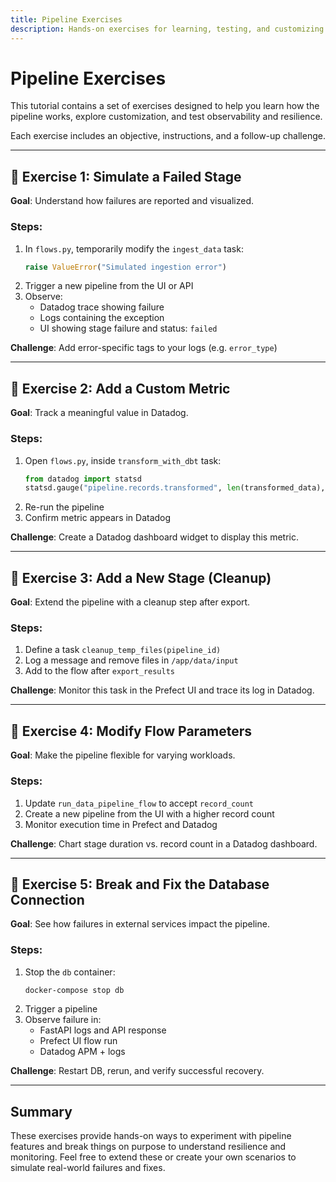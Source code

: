```yaml
---
title: Pipeline Exercises
description: Hands-on exercises for learning, testing, and customizing the pipeline
---
```


# Pipeline Exercises

This tutorial contains a set of exercises designed to help you learn how the pipeline works, explore customization, and test observability and resilience.

Each exercise includes an objective, instructions, and a follow-up challenge.

---

## 🧪 Exercise 1: Simulate a Failed Stage

**Goal**: Understand how failures are reported and visualized.

### Steps:

1. In `flows.py`, temporarily modify the `ingest_data` task:
   ```python
   raise ValueError("Simulated ingestion error")
   ```
2. Trigger a new pipeline from the UI or API
3. Observe:
   - Datadog trace showing failure
   - Logs containing the exception
   - UI showing stage failure and status: `failed`

**Challenge**: Add error-specific tags to your logs (e.g. `error_type`)

---

## 🧪 Exercise 2: Add a Custom Metric

**Goal**: Track a meaningful value in Datadog.

### Steps:

1. Open `flows.py`, inside `transform_with_dbt` task:
   ```python
   from datadog import statsd
   statsd.gauge("pipeline.records.transformed", len(transformed_data), tags=["stage:dbt"])
   ```
2. Re-run the pipeline
3. Confirm metric appears in Datadog

**Challenge**: Create a Datadog dashboard widget to display this metric.

---

## 🧪 Exercise 3: Add a New Stage (Cleanup)

**Goal**: Extend the pipeline with a cleanup step after export.

### Steps:

1. Define a task `cleanup_temp_files(pipeline_id)`
2. Log a message and remove files in `/app/data/input`
3. Add to the flow after `export_results`

**Challenge**: Monitor this task in the Prefect UI and trace its log in Datadog.

---

## 🧪 Exercise 4: Modify Flow Parameters

**Goal**: Make the pipeline flexible for varying workloads.

### Steps:

1. Update `run_data_pipeline_flow` to accept `record_count`
2. Create a new pipeline from the UI with a higher record count
3. Monitor execution time in Prefect and Datadog

**Challenge**: Chart stage duration vs. record count in a Datadog dashboard.

---

## 🧪 Exercise 5: Break and Fix the Database Connection

**Goal**: See how failures in external services impact the pipeline.

### Steps:

1. Stop the `db` container:
   ```bash
   docker-compose stop db
   ```
2. Trigger a pipeline
3. Observe failure in:
   - FastAPI logs and API response
   - Prefect UI flow run
   - Datadog APM + logs

**Challenge**: Restart DB, rerun, and verify successful recovery.

---

## Summary

These exercises provide hands-on ways to experiment with pipeline features and break things on purpose to understand resilience and monitoring. Feel free to extend these or create your own scenarios to simulate real-world failures and fixes.
